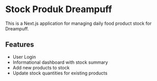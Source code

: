 # Stock Produk Dreampuff

This is a Next.js application for managing daily food product stock for Dreampuff.

## Features

- User Login
- Informational dashboard with stock summary
- Add new products to stock
- Update stock quantities for existing products

<!-- Git Sync Helper -->
<!-- Force Sync V2 -->